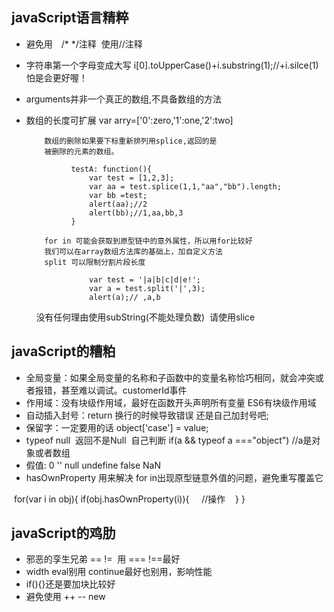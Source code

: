 ## javaScript语言精粹 ##

- 避免用　/* */注释  使用//注释

- 字符串第一个字母变成大写 i[0].toUpperCase()+i.substring(1);//+i.silce(1)怕是会更好喔！

- arguments并非一个真正的数组,不具备数组的方法

- 数组的长度可扩展 var arry=['0':zero,'1':one,'2':two]
  
          数组的删除如果要下标重新排列用splice,返回的是
          被删除的元素的数组。

                testA: function(){
                    var test = [1,2,3];
                    var aa = test.splice(1,1,"aa","bb").length;
                    var bb =test;
                    alert(aa);//2
                    alert(bb);//1,aa,bb,3
                }

          for in 可能会获取到原型链中的意外属性，所以用for比较好
          我们可以在array数组方法库的基础上，加自定义方法
          split 可以限制分割片段长度

                    var test = '|a|b|c|d|e!';
                    var a = test.split('|',3);
                    alert(a);// ,a,b

           没有任何理由使用subString(不能处理负数)  请使用slice
           
## javaScript的糟粕 ##

- 全局变量：如果全局变量的名称和子函数中的变量名称恰巧相同，就会冲突或者报错，甚至难以调试。customerId事件
- 作用域：没有块级作用域，最好在函数开头声明所有变量 ES6有块级作用域
- 自动插入封号：return 换行的时候导致错误 还是自己加封号吧;
- 保留字：一定要用的话 object['case'] = value;
- typeof null  返回不是Null  自己判断 if(a && typeof a ==="object") //a是对象或者数组
- 假值: 0 '' null undefine false NaN
- hasOwnProperty 用来解决 for in出现原型链意外值的问题，避免重写覆盖它
  
  for(var i in obj){
    if(obj.hasOwnProperty(i)){
      //操作
    }
  }

## javaScript的鸡肋 ##

- 邪恶的孪生兄弟 == !=  用 === !==最好
- width  eval别用 continue最好也别用，影响性能
- if(){}还是要加块比较好
- 避免使用 ++  -- new
